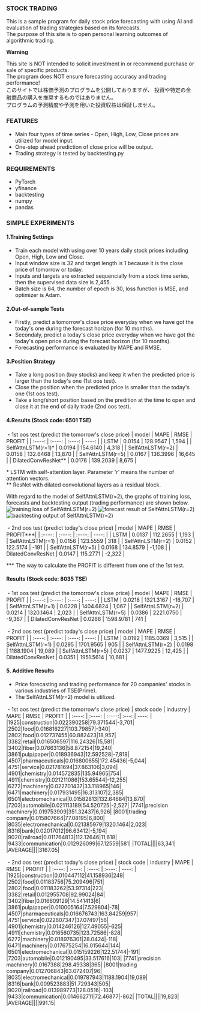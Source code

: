### STOCK TRADING
This is a sample program for daily stock price forecasting with using AI and evaluation of trading strategies based on its forecasts.
<br>
The purpose of this site is to open personal learning outcomes of algorithmic trading.


**Warning**

This site is NOT intended to solicit investment in or recommend purchase or sale of specific products. 
<br>
The program does NOT ensure forecasting accuracy and trading performance!
<br>
このサイトでは株価予測のプログラムを公開しておりますが、
投資や特定の金融商品の購入を推奨するものではありません。<br>
プログラムの予測精度や予測を用いた投資収益は保証しません。

### FEATURES
* Main four types of time series - Open, High, Low, Close prices are utilized for model input.
* One-step ahead prediction of close price will be output.
* Trading strategy is tested by backtesting.py

### REQUIREMENTS
* PyTorch
* yfinance
* backtesting
* numpy
* pandas

### SIMPLE EXPERIMENTS
#### 1.Training Settings
* Train each model with using over 10 years daily stock prices including Open, High, Low and Close.
* Input window size is 32 and target length is 1 because it is the close price of tomorrow or today.
* Inputs and targets are extracted sequencially from a stock time series, then the supervised data size is 2,455.
* Batch size is 64, the number of epoch is 30, loss function is MSE, and optimizer is Adam.
#### 2.Out-of-sample Tests
* Firstly, predict a tomorrow's close price everyday when we have got the today's one during the forecast horizon (for 10 months).
* Secondaly, predict a today's close price everyday when we have got the today's open price during the forecast horizon (for 10 months).  
* Forecasting performance is evaluated by MAPE and RMSE.
#### 3.Position Strategy
* Take a long position (buy stocks) and keep it when the predicted price is larger than the today's one (1st oos test).
* Close the position when the predicted price is smaller than the today's one (1st oos test).
* Take a long/short position based on the predition at the time to open and close it at the end of daily trade (2nd oos test).  

#### 4.Results (Stock code: 6501 TSE)
・1st oos test (predict the tomorrow's close price)
|  model               |  MAPE  |  RMSE    |  PROFIT   |
|  :----:              | :----: | :----:   |   ----:   |
|  LSTM                | 0.0154 | 128.9547 |   1,594   |
|  SelfAttnLSTM(r=1)*  | 0.0194 | 154.6140 |   4,318   |
|  SelfAttnLSTM(r=2)   | 0.0158 | 132.6468 |   13,870  |
|  SelfAttnLSTM(r=5)   | 0.0167 | 136.3996 |   16,645  |
|  DilatedConvResNet** | 0.0176 | 139.2039 |   8,675   |

\* LSTM with self-attention layer. Parameter 'r' means the number of attention vectors.
<br>
** ResNet with dilated convolutional layers as a residual block. 

With regard to the model of SelfAttnLSTM(r=2), the graphs of training loss, forecasts and backtesting output (trading performance) are shown below.
![training loss of SelfAttnLSTM(r=2)](https://github.com/SatoshiMuna/stocktrading/blob/main/SelfAttnLSTM(r%3D2)_loss.png)
![forecast result of SelfAttnLSTM(r=2)](https://github.com/SatoshiMuna/stocktrading/blob/main/SelfAttnLSTM(r%3D2)_forecasts.png)
![backtesting output of SelfAttnLSTM(r=2)](https://github.com/SatoshiMuna/stocktrading/blob/main/SelfAttnLSTM(r%3D2).png)


・2nd oos test  (predict today's close price)
|  model               |  MAPE  |  RMSE    |  PROFIT***|
|  :----:              | :----: | :----:   |   ----:   |
|  LSTM                | 0.0137 | 112.2655 |   1,193   |
|  SelfAttnLSTM(r=1)   | 0.0156 | 123.5559 |     318   |
|  SelfAttnLSTM(r=2)   | 0.0152 | 122.5174 |    -191   |
|  SelfAttnLSTM(r=5)   | 0.0168 | 134.8579 |  -1,108   |
|  DilatedConvResNet   | 0.0147 | 115.2771 |  -2,322   |

*** The way to calculate the PROFIT is different from one of the 1st test. 

#### Results (Stock code: 8035 TSE)
・1st oos test (predict the tomorrow's close price)
|  model               |  MAPE  |  RMSE     |  PROFIT   |
|  :----:              | :----: |  :----:   |   ----:   |
|  LSTM                | 0.0218 | 1321.3167 |  -16,707  |
|  SelfAttnLSTM(r=1)   | 0.0228 | 1404.6824 |    1,067  |
|  SelfAttnLSTM(r=2)   | 0.0214 | 1320.1464 |    2,023  |
|  SelfAttnLSTM(r=5)   | 0.0386 | 2221.0750 |   -9,367  |
|  DilatedConvResNet   | 0.0266 | 1598.9781 |      741  |

・2nd oos test  (predict today's close price)
|  model               |  MAPE  |  RMSE     |  PROFIT   |
|  :----:              | :----: |  :----:   |   ----:   |
|  LSTM                | 0.0192 | 1185.0369 |   3,515   |
|  SelfAttnLSTM(r=1)   | 0.0295 | 1701.9565 |     905   |
|  SelfAttnLSTM(r=2)   | 0.0198 | 1188.1904 |  19,089   |
|  SelfAttnLSTM(r=5)   | 0.0237 | 1477.9225 |  12,425   |
|  DilatedConvResNet   | 0.0351 | 1951.5614 |  10,681   |

#### 5. Additive Results
* Price forecasting and trading performance for 20 companies' stocks in various industries of TSE(Prime).
* The SelfAttnLSTM(r=2) model is utilized.

・1st oos test (predict the tomorrow's close price)
|  stock code  |  industry | MAPE  |   RMSE   |   PROFIT  |
|  :----:      |  :----:   | :----:|  :---:   |   ----:   |
|1925|construction|0.022390258|79.371544|-3,701|
|2502|food|0.016816227|103.79857|-340|
|2802|food|0.012737455|60.882423|18,957|
|3382|retail|0.016506597|116.24326|15,581|
|3402|fiber|0.07663136|58.872154|19,240|
|3861|pulp/paper|0.018936943|12.592528|-7,818|
|4507|pharmaceuticals|0.016800655|172.45436|-5,044|
|4751|service|0.021781694|37.863106|3,094|
|4901|chemistry|0.014572835|135.94965|754|
|4911|chemistry|0.021211086|153.65544|-12,255|
|6272|machinery|0.022701437|33.118965|146|
|6471|machinery|0.017931495|16.313107|2,385|
|6501|electromechanical|0.01582813|132.64684|13,870|
|7203|automobile|0.021113189|54.520725|-2,527|
|7741|precision machinery|0.019753909|351.32437|6,926|
|8001|trading company|0.015807664|77.08195|6,800|
|8035|electromechanical|0.021385979|1320.1464|2,023|
|8316|bank|0.02017012|96.63412|-5,194|
|9020|railroad|0.011764813|112.12646|11,618|
|9433|communication|0.012926099|67.12559|581|
|TOTAL||||63,341|
|AVERAGE||||3167.05|

・2nd oos test (predict today's close price)
|  stock code    |  industry  |  MAPE  |   RMSE   |   PROFIT  |
|  :----:        |  :----:    | :----: |  :----:  |   ----:   |
|1925|construction|0.010447112|41.158936|249|
|2502|food|0.01183756|75.209496|751|
|2802|food|0.011183262|53.97314|223|
|3382|retail|0.012955708|92.99024|84|
|3402|fiber|0.016609129|14.541413|6|
|3861|pulp/paper|0.010005164|7.529804|-78|
|4507|pharmaceuticals|0.016676743|163.84259|957|
|4751|service|0.022607347|37.07497|56|
|4901|chemistry|0.014246126|127.49055|-625|
|4911|chemistry|0.016560735|123.72586|-828|
|6272|machinery|0.018976301|28.0424|-118|
|6471|machinery|0.017675254|16.015644|144|
|6501|electromechanical|0.015159226|122.51744|-191|
|7203|automobile|0.012190495|33.517616|103|
|7741|precision machinery|0.0167388|298.49338|365|
|8001|trading company|0.012706843|63.072407|96|
|8035|electromechanical|0.019787943|1188.1904|19,089|
|8316|bank|0.009523883|51.729343|505|
|9020|railroad|0.013989773|128.0516|-103|
|9433|communication|0.014662711|72.46877|-862|
|TOTAL||||19,823|
|AVERAGE||||991.15|
